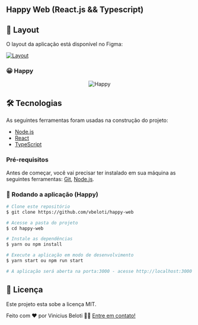 ## Happy Web (React.js && Typescript)

## 🎨 Layout

O layout da aplicação está disponível no Figma:

<a href="https://www.figma.com/file/ddVl9AGRBQ4PYRZS5i5l16/Happy-Web?node-id=0%3A1">
  <img alt="Layout" src="https://img.shields.io/badge/Acessar%20Layout%20-Figma-%2304D361">
</a>

### 😀 Happy

<p align="center" style="display: flex; align-items: flex-start; justify-content: center;">
  <img alt="Happy" src="https://github.com/vbeloti/happy-web/blob/master/.github/images/happy-1.jpg?raw=true" />
</p>

## 🛠 Tecnologias

As seguintes ferramentas foram usadas na construção do projeto:

- [Node.js][nodejs]
- [React][reactjs]
- [TypeScript][typescript]

### Pré-requisitos

Antes de começar, você vai precisar ter instalado em sua máquina as seguintes ferramentas:
[Git](https://git-scm.com), [Node.js][nodejs].

### 🧭 Rodando a aplicação (Happy)

```bash
# Clone este repositório
$ git clone https://github.com/vbeloti/happy-web

# Acesse a pasta do projeto
$ cd happy-web

# Instale as dependências
$ yarn ou npm install

# Execute a aplicação em modo de desenvolvimento
$ yarn start ou npm run start

# A aplicação será aberta na porta:3000 - acesse http://localhost:3000
```

## 📝 Licença

Este projeto esta sobe a licença MIT.

Feito com ❤️ por Vinicius Beloti 👋🏽 [Entre em contato!](https://www.linkedin.com/in/vinicius-beloti/)

[nodejs]: https://nodejs.org/
[typescript]: https://www.typescriptlang.org/
[reactjs]: https://reactjs.org
